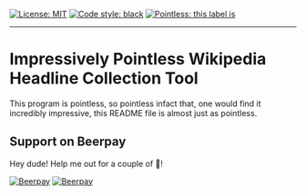 [![License: MIT](https://img.shields.io/badge/License-MIT-yellow.svg)](https://opensource.org/licenses/MIT)
[![Code style: black](https://img.shields.io/badge/code%20style-black-000000.svg)](https://github.com/ambv/black)
[![Pointless: this label is](https://img.shields.io/badge/This%20label-is%20pointless-blue.svg)](https://sandersen.co)

------
# Impressively Pointless Wikipedia Headline Collection Tool
This program is pointless, so pointless infact that, one would find it incredibly impressive, this README file is almost just as pointless.
## Support on Beerpay
Hey dude! Help me out for a couple of :beers:!

[![Beerpay](https://beerpay.io/QuarkMuncher/impressivelyPointlessWikipediaHeadlineCollectionTool/badge.svg?style=beer-square)](https://beerpay.io/QuarkMuncher/impressivelyPointlessWikipediaHeadlineCollectionTool)  [![Beerpay](https://beerpay.io/QuarkMuncher/impressivelyPointlessWikipediaHeadlineCollectionTool/make-wish.svg?style=flat-square)](https://beerpay.io/QuarkMuncher/impressivelyPointlessWikipediaHeadlineCollectionTool?focus=wish)